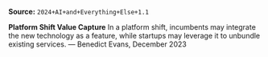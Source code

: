 **Source:** `2024+AI+and+Everything+Else+1.1`

**Platform Shift Value Capture**
In a platform shift, incumbents may integrate the new technology as a feature, while startups may leverage it to unbundle existing services. — Benedict Evans, December 2023
